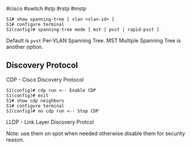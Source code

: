 #cisco #switch #stp #rstp #mstp

```
S1# show spanning-tree [ vlan <vlan-id> ]
S1# configure terminal
S1(config)# spanning-tree mode [ mst | pvst | rapid-pvst ]
```

Default is `pvst` Per-VLAN Spanning Tree. MST Multiple Spanning Tree is another option.

##  Discovery Protocol

CDP - Cisco Discovery Protocol
```
S1(config)# cdp run <-- Enable CDP
S1(config)# exit
S1# show cdp neighbors
S1# configure terminal
S1(config)# no cdp run <-- Stop CDP
```

LLDP - Link Layer Discovery Protcol

Note: use them on spot when needed otherwise disable them for security reason.